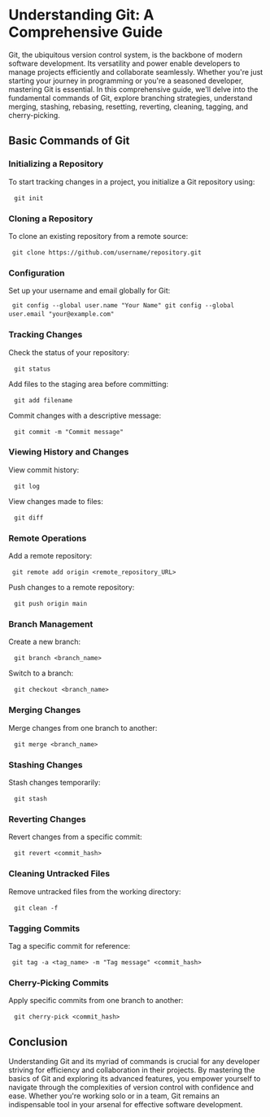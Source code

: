 # Understanding Git: A Comprehensive Guide

Git, the ubiquitous version control system, is the backbone of modern software development. Its versatility and power enable developers to manage projects efficiently and collaborate seamlessly. Whether you're just starting your journey in programming or you're a seasoned developer, mastering Git is essential. In this comprehensive guide, we'll delve into the fundamental commands of Git, explore branching strategies, understand merging, stashing, rebasing, resetting, reverting, cleaning, tagging, and cherry-picking.

## Basic Commands of Git

### Initializing a Repository

To start tracking changes in a project, you initialize a Git repository using:

` ` `
git init
` ` `

### Cloning a Repository

To clone an existing repository from a remote source:

` ` `
git clone https://github.com/username/repository.git
` ` `

### Configuration

Set up your username and email globally for Git:

` ` `
git config --global user.name "Your Name"
git config --global user.email "your@example.com"
` ` `

### Tracking Changes

Check the status of your repository:

` ` `
git status
` ` `

Add files to the staging area before committing:

` ` `
git add filename
` ` `

Commit changes with a descriptive message:

` ` `
git commit -m "Commit message"
` ` `

### Viewing History and Changes

View commit history:

` ` `
git log
` ` `

View changes made to files:

` ` `
git diff
` ` `

### Remote Operations

Add a remote repository:

` ` `
git remote add origin <remote_repository_URL>
` ` `

Push changes to a remote repository:

` ` `
git push origin main
` ` `

### Branch Management

Create a new branch:

` ` `
git branch <branch_name>
` ` `

Switch to a branch:

 ` ` `
git checkout <branch_name>
` ` `

### Merging Changes

Merge changes from one branch to another:

` ` `
git merge <branch_name>
` ` `

### Stashing Changes

Stash changes temporarily:

` ` `
git stash
` ` `
### Reverting Changes

Revert changes from a specific commit:

 ` ` `
git revert <commit_hash>
` ` `
### Cleaning Untracked Files

Remove untracked files from the working directory:

` ` `
git clean -f
` ` `

### Tagging Commits

Tag a specific commit for reference:

` ` `
git tag -a <tag_name> -m "Tag message" <commit_hash>
` ` `

### Cherry-Picking Commits

Apply specific commits from one branch to another:

` ` `
git cherry-pick <commit_hash>
` ` `

## Conclusion

Understanding Git and its myriad of commands is crucial for any developer striving for efficiency and collaboration in their projects. By mastering the basics of Git and exploring its advanced features, you empower yourself to navigate through the complexities of version control with confidence and ease. Whether you're working solo or in a team, Git remains an indispensable tool in your arsenal for effective software development.
